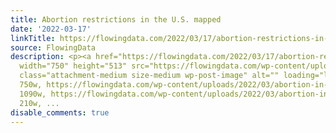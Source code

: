 ```yaml
---
title: Abortion restrictions in the U.S. mapped
date: '2022-03-17'
linkTitle: https://flowingdata.com/2022/03/17/abortion-restrictions-in-the-u-s/
source: FlowingData
description: <p><a href="https://flowingdata.com/2022/03/17/abortion-restrictions-in-the-u-s/"><img
  width="750" height="513" src="https://flowingdata.com/wp-content/uploads/2022/03/abortion-in-the-United-States-750x513.png"
  class="attachment-medium size-medium wp-post-image" alt="" loading="lazy" srcset="https://flowingdata.com/wp-content/uploads/2022/03/abortion-in-the-United-States-750x513.png
  750w, https://flowingdata.com/wp-content/uploads/2022/03/abortion-in-the-United-States-1090x745.png
  1090w, https://flowingdata.com/wp-content/uploads/2022/03/abortion-in-the-United-States-210x144.png
  210w, ...
disable_comments: true
---
```

<p><a href="https://flowingdata.com/2022/03/17/abortion-restrictions-in-the-u-s/"><img width="750" height="513" src="https://flowingdata.com/wp-content/uploads/2022/03/abortion-in-the-United-States-750x513.png" class="attachment-medium size-medium wp-post-image" alt="" loading="lazy" srcset="https://flowingdata.com/wp-content/uploads/2022/03/abortion-in-the-United-States-750x513.png 750w, https://flowingdata.com/wp-content/uploads/2022/03/abortion-in-the-United-States-1090x745.png 1090w, https://flowingdata.com/wp-content/uploads/2022/03/abortion-in-the-United-States-210x144.png 210w, ...